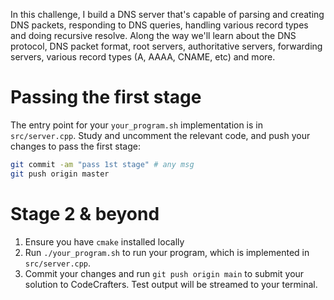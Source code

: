 In this challenge, I build a DNS server that's capable of parsing and
creating DNS packets, responding to DNS queries, handling various record types
and doing recursive resolve. Along the way we'll learn about the DNS protocol,
DNS packet format, root servers, authoritative servers, forwarding servers,
various record types (A, AAAA, CNAME, etc) and more.

# Passing the first stage

The entry point for your `your_program.sh` implementation is in
`src/server.cpp`. Study and uncomment the relevant code, and push your changes
to pass the first stage:

```sh
git commit -am "pass 1st stage" # any msg
git push origin master
```

# Stage 2 & beyond

1. Ensure you have `cmake` installed locally
1. Run `./your_program.sh` to run your program, which is implemented in
   `src/server.cpp`.
1. Commit your changes and run `git push origin main` to submit your solution
   to CodeCrafters. Test output will be streamed to your terminal.
